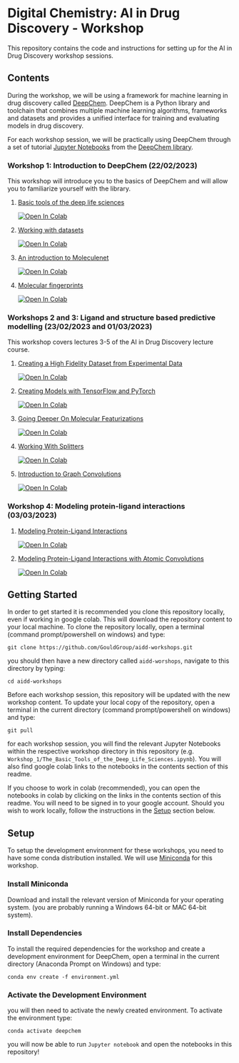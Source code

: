 # Digital Chemistry: AI in Drug Discovery - Workshop
This repository contains the code and instructions for setting up for the AI in Drug Discovery workshop sessions.

## Contents
During the workshop, we will be using a framework for machine learning in drug discovery called [DeepChem](https://github.com/deepchem/deepchem). DeepChem is a Python library and toolchain that combines multiple machine learning algorithms, frameworks and datasets and provides a unified interface for training and evaluating models in drug discovery.

For each workshop session, we will be practically using DeepChem through a set of tutorial [Jupyter Notebooks](https://ipython.org/notebook.html) from the [DeepChem library](https://github.com/deepchem/deepchem/tree/master/examples/tutorials).

### Workshop 1: Introduction to DeepChem (22/02/2023)

This workshop will introduce you to the basics of DeepChem and will allow you to familiarize yourself with the library.

1. [Basic tools of the deep life sciences](Workshop_1/The_Basic_Tools_of_the_Deep_Life_Sciences.ipynb)

    [![Open In Colab](https://colab.research.google.com/assets/colab-badge.svg)](https://colab.research.google.com/github/deepchem/deepchem/blob/master/examples/tutorials/The_Basic_Tools_of_the_Deep_Life_Sciences.ipynb)

2. [Working with datasets](Workshop_1/Working_With_Datasets.ipynb)

    [![Open In Colab](https://colab.research.google.com/assets/colab-badge.svg)](https://colab.research.google.com/github/deepchem/deepchem/blob/master/examples/tutorials/Working_With_Datasets.ipynb)

3. [An introduction to Moleculenet](Workshop_1/An_Introduction_To_MoleculeNet.ipynb)

    [![Open In Colab](https://colab.research.google.com/assets/colab-badge.svg)](https://colab.research.google.com/github/deepchem/deepchem/blob/master/examples/tutorials/An_Introduction_To_MoleculeNet.ipynb)

4. [Molecular fingerprints](Workshop_1/Molecular_Fingerprints.ipynb)

    [![Open In Colab](https://colab.research.google.com/assets/colab-badge.svg)](https://colab.research.google.com/github/deepchem/deepchem/blob/master/examples/tutorials/Molecular_Fingerprints.ipynb)

### Workshops 2 and 3: Ligand and structure based predictive modelling (23/02/2023 and 01/03/2023)

This workshop covers lectures 3-5 of the AI in Drug Discovery lecture course.

1. [Creating a High Fidelity Dataset from Experimental Data](Workshops_2_3/Creating_a_high_fidelity_model_from_experimental_data.ipynb)

    [![Open In Colab](https://colab.research.google.com/assets/colab-badge.svg)](https://colab.research.google.com/github/GouldGroup/aidd-workshops/blob/main/Workshops_2_3/Creating_a_high_fidelity_model_from_experimental_data.ipynb)

2. [Creating Models with TensorFlow and PyTorch](Workshops_2_3/Creating_Models_with_TensorFlow_and_PyTorch.ipynb)

    [![Open In Colab](https://colab.research.google.com/assets/colab-badge.svg)](https://colab.research.google.com/github/deepchem/deepchem/blob/master/examples/tutorials/Creating_Models_with_TensorFlow_and_PyTorch.ipynb)

3. [Going Deeper On Molecular Featurizations](Workshops_2_3/Going_Deeper_on_Molecular_Featurizations.ipynb)

    [![Open In Colab](https://colab.research.google.com/assets/colab-badge.svg)](https://colab.research.google.com/github/deepchem/deepchem/blob/master/examples/tutorials/Going_Deeper_on_Molecular_Featurizations.ipynb)

4. [Working With Splitters](Workshops_2_3/Working_With_Splitters.ipynb)

    [![Open In Colab](https://colab.research.google.com/assets/colab-badge.svg)](https://colab.research.google.com/github/deepchem/deepchem/blob/master/examples/tutorials/Working_With_Splitters.ipynb)

5. [Introduction to Graph Convolutions](Workshops_2_3/Introduction_to_Graph_Convolutions.ipynb)

    [![Open In Colab](https://colab.research.google.com/assets/colab-badge.svg)](https://colab.research.google.com/github/deepchem/deepchem/blob/master/examples/tutorials/Introduction_to_Graph_Convolutions.ipynb)

### Workshop 4: Modeling protein-ligand interactions (03/03/2023)

1. [Modeling Protein-Ligand Interactions](Workshop_4/Modeling_Protein_Ligand_Interactions.ipynb)

    [![Open In Colab](https://colab.research.google.com/assets/colab-badge.svg)](https://colab.research.google.com/github/GouldGroup/aidd-workshops/blob/main/Workshop_4/Modeling_Protein_Ligand_Interactions.ipynb)

2. [Modeling Protein-Ligand Interactions with Atomic Convolutions](Workshop_4/Modeling_Protein_Ligand_Interactions_With_Atomic_Convolutions.ipynb)

    [![Open In Colab](https://colab.research.google.com/assets/colab-badge.svg)](https://colab.research.google.com/github/GouldGroup/aidd-workshops/blob/main/Workshop_4/Modeling_Protein_Ligand_Interactions_With_Atomic_Convolutions.ipynb)

## Getting Started
In order to get started it is recommended you clone this repository locally, even if working in google colab. This will download the repository content to your local machine. To clone the repository locally, open a terminal (command prompt/powershell on windows) and type:

`git clone https://github.com/GouldGroup/aidd-workshops.git`

you should then have a new directory called `aidd-worshops`, navigate to this directory by typing:

`cd aidd-workshops`

Before each workshop session, this repository will be updated with the new workshop content. To update your local copy of the repository, open a terminal in the current directory (command prompt/powershell on windows) and type:

`git pull`

for each workshop session, you will find the relevant Jupyter Notebooks within the respective workshop directory in this repository (e.g. `Workshop_1/The_Basic_Tools_of_the_Deep_Life_Sciences.ipynb`). You will also find google colab links to the notebooks in the contents section of this readme. 

If you choose to work in colab (recommended), you can open the notebooks in colab by clicking on the links in the contents section of this readme. You will need to be signed in to your google account. Should you wish to work locally, follow the instructions in the [Setup](#Setup) section below.

## Setup
To setup the development environment for these workshops, you need to have some conda distribution installed. We will use [Miniconda](https://docs.conda.io/en/latest/miniconda.html) for this workshop.

### Install Miniconda
Download and install the relevant version of Miniconda for your operating system. (you are probably running a Windows 64-bit or MAC 64-bit system).

### Install Dependencies
To install the required dependencies for the workshop and create a development environment for DeepChem, open a terminal in the current directory (Anaconda Prompt on Windows) and type:

`conda env create -f environment.yml`

### Activate the Development Environment
you will then need to activate the newly created environment. To activate the environment type:

`conda activate deepchem`

you will now be able to run `Jupyter notebook` and open the notebooks in this repository!
